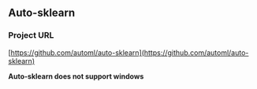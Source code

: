 ## Auto-sklearn  
### Project URL  
[https://github.com/automl/auto-sklearn](https://github.com/automl/auto-sklearn)

**Auto-sklearn does not support windows**